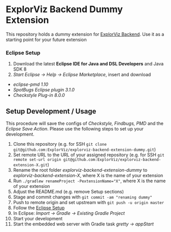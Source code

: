 # ExplorViz Backend Dummy Extension

This repository holds a dummy extension for [ExplorViz Backend](https://github.com/ExplorViz/explorviz-backend). Use it as a starting point for your future extension

### Eclipse Setup
1. Download the latest **Eclipse IDE for Java and DSL Developers** and Java SDK 8
2. *Start Eclipse -> Help -> Eclipse Marketplace*, insert and download
- *eclipse-pmd 1.10*
- *SpotBugs Eclipse plugin 3.1.0*
- *Checkstyle Plug-in 8.0.0*

## Setup Development / Usage
This procedure will save the configs of *Checkstyle, Findbugs, PMD* and the *Eclipse Save Action*. Please use the following steps to set up your development.

1. Clone this repository (e.g. for SSH `git clone git@github.com:ExplorViz/explorviz-backend-extension-dummy.git`)
2. Set remote URL to the URL of your assigned repository (e.g. for SSH `git remote set-url origin git@github.com:ExplorViz/explorviz-backend-extension-X.git`)
3. Rename the root folder *explorviz-backend-extension-dummy* to *explorviz-backend-extension-X*, where X is the name of your extension
4. Run `./gradlew renameProject -PextensionName="X"`, where X is the name of your extension
4. Adjust the README.md (e.g. remove Setup sections)
5. Stage and commit changes with `git commit -am "renaming dummy"`
6. Push to remote origin and set upstream with `git push -u origin master`
7. Follow the [Eclipse Setup](https://github.com/ExplorViz/explorviz-backend-extension-dummy#eclipse-setup)
8. In Eclipse: *Import -> Gradle -> Existing Gradle Project*
9. Start your development
10. Start the embedded web server with Gradle task *gretty -> appStart*

